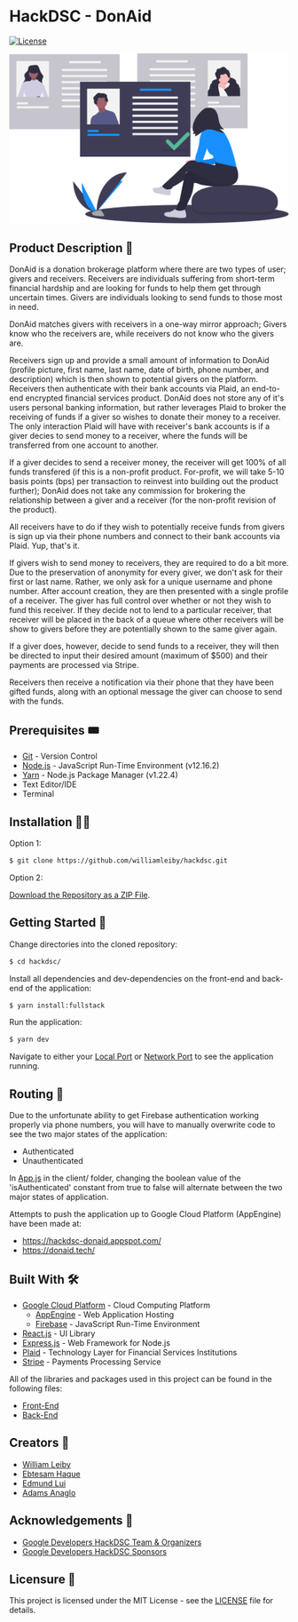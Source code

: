 # HackDSC - DonAid

[![License](https://img.shields.io/github/license/williamleiby/portfolio)](https://github.com/williamleiby/hackdsc/blob/master/LICENSE)

![Drawing](./client/src/assets/svgs/main.svg)

## Product Description 🔬

DonAid is a donation brokerage platform where there are two types of user; givers and receivers. Receivers are individuals suffering from short-term financial hardship and are looking for funds to help them get through uncertain times. Givers are individuals looking to send funds to those most in need.

DonAid matches givers with receivers in a one-way mirror approach; Givers know who the receivers are, while receivers do not know who the givers are.

Receivers sign up and provide a small amount of information to DonAid (profile picture, first name, last name, date of birth, phone number, and description) which is then shown to potential givers on the platform. Receivers then authenticate with their bank accounts via Plaid, an end-to-end encrypted financial services product. DonAid does not store any of it's users personal banking information, but rather leverages Plaid to broker the receiving of funds if a giver so wishes to donate their money to a receiver. The only interaction Plaid will have with receiver's bank accounts is if a giver decies to send money to a receiver, where the funds will be transferred from one account to another.

If a giver decides to send a receiver money, the receiver will get 100% of all funds transfered (if this is a non-profit product. For-profit, we will take 5-10 basis points (bps) per transaction to reinvest into building out the product further); DonAid does not take any commission for brokering the relationship between a giver and a receiver (for the non-profit revision of the product).

All receivers have to do if they wish to potentially receive funds from givers is sign up via their phone numbers and connect to their bank accounts via Plaid. Yup, that's it.

If givers wish to send money to receivers, they are required to do a bit more. Due to the preservation of anonymity for every giver, we don't ask for their first or last name. Rather, we only ask for a unique username and phone number. After account creation, they are then presented with a single profile of a receiver. The giver has full control over whether or not they wish to fund this receiver. If they decide not to lend to a particular receiver, that receiver will be placed in the back of a queue where other receivers will be show to givers before they are potentially shown to the same giver again.

If a giver does, however, decide to send funds to a receiver, they will then be directed to input their desired amount (maximum of \$500) and their payments are processed via Stripe.

Receivers then receive a notification via their phone that they have been gifted funds, along with an optional message the giver can choose to send with the funds.

## Prerequisites 🎟

- [Git](https://git-scm.com) - Version Control
- [Node.js](https://nodejs.org) - JavaScript Run-Time Environment (v12.16.2)
- [Yarn](https://yarnpkg.com) - Node.js Package Manager (v1.22.4)
- Text Editor/IDE
- Terminal

## Installation 👷‍♂️

Option 1:

```bash
$ git clone https://github.com/williamleiby/hackdsc.git
```

Option 2:

[Download the Repository as a ZIP File](https://github.com/williamleiby/hackdsc/archive/master.zip).

## Getting Started 🐣

Change directories into the cloned repository:

```bash
$ cd hackdsc/
```

Install all dependencies and dev-dependencies on the front-end and back-end of the application:

```bash
$ yarn install:fullstack
```

Run the application:

```bash
$ yarn dev
```

Navigate to either your [Local Port](http://localhost:3000) or [Network Port](http://10.0.0.7:3000) to see the application running.

## Routing 🚕

Due to the unfortunate ability to get Firebase authentication working properly via phone numbers, you will have to manually overwrite code to see the two major states of the application:

- Authenticated
- Unauthenticated

In [App.js](./client/src/App.js) in the client/ folder, changing the boolean value of the 'isAuthenticated' constant from true to false will alternate between the two major states of application.

Attempts to push the application up to Google Cloud Platform (AppEngine) have been made at:
- https://hackdsc-donaid.appspot.com/
- https://donaid.tech/

## Built With 🛠

- [Google Cloud Platform](https://cloud.google.com/) - Cloud Computing Platform
  - [AppEngine](https://cloud.google.com/appengine/) - Web Application Hosting
  - [Firebase](https://firebase.google.com/) - JavaScript Run-Time Environment
- [React.js](https://reactjs.org/) - UI Library
- [Express.js](https://expressjs.com/) - Web Framework for Node.js
- [Plaid](https://nodejs.org/) - Technology Layer for Financial Services Institutions
- [Stripe](https://stripe.com/) - Payments Processing Service

All of the libraries and packages used in this project can be found in the following files:

- [Front-End](./client/package.json)
- [Back-End](package.json)

## Creators 🧠

- [William Leiby](https://github.com/williamleiby)
- [Ebtesam Haque](https://github.com/ebtesam25)
- [Edmund Lui](https://github.com/Edmund-Lui98)
- [Adams Anaglo](https://github.com/AdamsAnaglo)

## Acknowledgements 👏

- [Google Developers HackDSC Team & Organizers](https://hackdsc.com/#team)
- [Google Developers HackDSC Sponsors](https://hackdsc.com/#sponsors)

## Licensure 📄

This project is licensed under the MIT License - see the [LICENSE](LICENSE) file for details.
